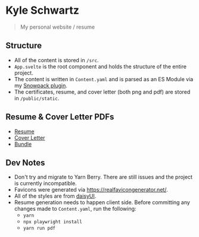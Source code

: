 # Kyle Schwartz

> My personal website / resume

## Structure

-   All of the content is stored in `/src`.
-   `App.svelte` is the root component and holds the structure of the entire project.
-   The content is written in `Content.yaml` and is parsed as an ES Module via my [Snowpack plugin](https://github.com/ksmarty/snowpack-plugin-yaml).
-   The certificates, resume, and cover letter (both png and pdf) are stored in `/public/static`.

## Resume & Cover Letter PDFs

-   [Resume](public/static/resume.pdf)
-   [Cover Letter](public/static/cover-letter.pdf)
-   [Bundle](public/static/bundle.pdf)

## Dev Notes

-   Don't try and migrate to Yarn Berry. There are still issues and the project is currently incompatible.
-   Favicons were generated via https://realfavicongenerator.net/.
-   All of the styles are from [daisyUI](https://daisyui.com).
-   Resume generation needs to happen client side. Before committing any changes made to `Content.yaml`, run the following:
    -   `yarn`
    -   `npx playwright install`
    -   `yarn run pdf`
